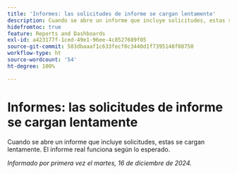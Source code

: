 ```yaml
---
title: 'Informes: las solicitudes de informe se cargan lentamente'
description: Cuando se abre un informe que incluye solicitudes, estas se cargan lentamente. El informe real funciona según lo esperado.
hidefromtoc: true
feature: Reports and Dashboards
exl-id: a423177f-1ced-49e1-96ee-4c8527689f05
source-git-commit: 583dbaaaf1c633fecf0c3440d1f7395148f88750
workflow-type: ht
source-wordcount: '54'
ht-degree: 100%

---
```


# Informes: las solicitudes de informe se cargan lentamente

Cuando se abre un informe que incluye solicitudes, estas se cargan lentamente. El informe real funciona según lo esperado.

_Informado por primera vez el martes, 16 de diciembre de 2024._
